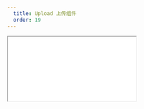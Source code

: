 ```yaml
---
  title: Upload 上传组件
  order: 19
---
```


<Iframe src="//mc.fusion.design/demos/comp_groups/@alifd/next/upload?theme=@alifd/theme-design-pro" />
